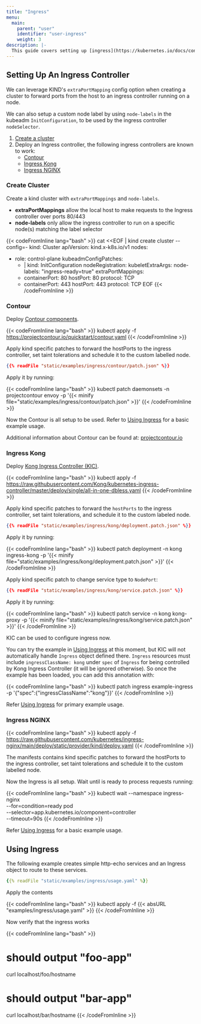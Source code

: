 ```yaml
---
title: "Ingress"
menu:
  main:
    parent: "user"
    identifier: "user-ingress"
    weight: 3
description: |-
  This guide covers setting up [ingress](https://kubernetes.io/docs/concepts/services-networking/ingress/) on a kind cluster.
---
```

## Setting Up An Ingress Controller

We can leverage KIND's `extraPortMapping` config option when
creating a cluster to forward ports from the host
to an ingress controller running on a node.

We can also setup a custom node label by using `node-labels`
in the kubeadm `InitConfiguration`, to be used
by the ingress controller `nodeSelector`.


1. [Create a cluster](#create-cluster)
2. Deploy an Ingress controller, the following ingress controllers are known to work:
    - [Contour](#contour)
    - [Ingress Kong](#ingress-kong)
    - [Ingress NGINX](#ingress-nginx)

### Create Cluster

Create a kind cluster with `extraPortMappings` and `node-labels`.

- **extraPortMappings** allow the local host to make requests to the Ingress controller over ports 80/443
- **node-labels** only allow the ingress controller to run on a specific node(s) matching the label selector

{{< codeFromInline lang="bash" >}}
cat <<EOF | kind create cluster --config=-
kind: Cluster
apiVersion: kind.x-k8s.io/v1
nodes:
- role: control-plane
  kubeadmConfigPatches:
  - |
    kind: InitConfiguration
    nodeRegistration:
      kubeletExtraArgs:
        node-labels: "ingress-ready=true"
  extraPortMappings:
  - containerPort: 80
    hostPort: 80
    protocol: TCP
  - containerPort: 443
    hostPort: 443
    protocol: TCP
EOF
{{< /codeFromInline >}}

### Contour

Deploy [Contour components](https://projectcontour.io/quickstart/contour.yaml).

{{< codeFromInline lang="bash" >}}
kubectl apply -f https://projectcontour.io/quickstart/contour.yaml
{{< /codeFromInline >}}

Apply kind specific patches to forward the hostPorts to the
ingress controller, set taint tolerations and
schedule it to the custom labelled node.

```json
{{% readFile "static/examples/ingress/contour/patch.json" %}}
```

Apply it by running:

{{< codeFromInline lang="bash" >}}
kubectl patch daemonsets -n projectcontour envoy -p '{{< minify file="static/examples/ingress/contour/patch.json" >}}'
{{< /codeFromInline >}}

Now the Contour is all setup to be used.
Refer to [Using Ingress](#using-ingress) for a basic example usage.

Additional information about Contour can be found at: [projectcontour.io](https://projectcontour.io)

### Ingress Kong

Deploy [Kong Ingress Controller (KIC)](https://docs.konghq.com/kubernetes-ingress-controller/2.1.x/concepts/design/).

{{< codeFromInline lang="bash" >}}
kubectl apply -f https://raw.githubusercontent.com/Kong/kubernetes-ingress-controller/master/deploy/single/all-in-one-dbless.yaml
{{< /codeFromInline >}}

Apply kind specific patches to forward the `hostPorts` to the ingress controller, set taint tolerations, and schedule it to the custom labeled node.

```json
{{% readFile "static/examples/ingress/kong/deployment.patch.json" %}}
```

Apply it by running:

{{< codeFromInline lang="bash" >}}
kubectl patch deployment -n kong ingress-kong -p '{{< minify file="static/examples/ingress/kong/deployment.patch.json" >}}'
{{< /codeFromInline >}}

Apply kind specific patch to change service type to `NodePort`:

```json
{{% readFile "static/examples/ingress/kong/service.patch.json" %}}
```

Apply it by running:

{{< codeFromInline lang="bash" >}}
kubectl patch service -n kong kong-proxy -p '{{< minify file="static/examples/ingress/kong/service.patch.json" >}}'
{{< /codeFromInline >}}

KIC can be used to configure ingress now.

You can try the example in [Using Ingress](#using-ingress) at this moment,
but KIC will not automatically handle `Ingress` object defined there.
`Ingress` resources must include `ingressClassName: kong` under `spec` of `Ingress`  for being controlled by Kong Ingress Controller (it will be ignored otherwise).
So once the example has been loaded, you can add this annotation with:

{{< codeFromInline lang="bash" >}}
kubectl patch ingress example-ingress -p '{"spec":{"ingressClassName":"kong"}}'
{{< /codeFromInline >}}

Refer [Using Ingress](#using-ingress) for primary example usage.


### Ingress NGINX

{{< codeFromInline lang="bash" >}}
kubectl apply -f https://raw.githubusercontent.com/kubernetes/ingress-nginx/main/deploy/static/provider/kind/deploy.yaml
{{< /codeFromInline >}}

The manifests contains kind specific patches to forward the hostPorts to the
ingress controller, set taint tolerations and schedule it to the custom labelled node.

Now the Ingress is all setup. Wait until is ready to process requests running:

{{< codeFromInline lang="bash" >}}
kubectl wait --namespace ingress-nginx \
  --for=condition=ready pod \
  --selector=app.kubernetes.io/component=controller \
  --timeout=90s
{{< /codeFromInline >}}

Refer [Using Ingress](#using-ingress) for a basic example usage.

## Using Ingress

The following example creates simple http-echo services
and an Ingress object to route to these services.

```yaml
{{% readFile "static/examples/ingress/usage.yaml" %}}
```

Apply the contents

{{< codeFromInline lang="bash" >}}
kubectl apply -f {{< absURL "examples/ingress/usage.yaml" >}}
{{< /codeFromInline >}}

Now verify that the ingress works

{{< codeFromInline lang="bash" >}}
# should output "foo-app"
curl localhost/foo/hostname
# should output "bar-app"
curl localhost/bar/hostname
{{< /codeFromInline >}}
